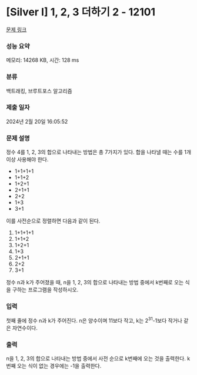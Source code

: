 # [Silver I] 1, 2, 3 더하기 2 - 12101 

[문제 링크](https://www.acmicpc.net/problem/12101) 

### 성능 요약

메모리: 14268 KB, 시간: 128 ms

### 분류

백트래킹, 브루트포스 알고리즘

### 제출 일자

2024년 2월 20일 16:05:52

### 문제 설명

<p>정수 4를 1, 2, 3의 합으로 나타내는 방법은 총 7가지가 있다. 합을 나타낼 때는 수를 1개 이상 사용해야 한다.</p>

<ul>
	<li>1+1+1+1</li>
	<li>1+1+2</li>
	<li>1+2+1</li>
	<li>2+1+1</li>
	<li>2+2</li>
	<li>1+3</li>
	<li>3+1</li>
</ul>

<p>이를 사전순으로 정렬하면 다음과 같이 된다.</p>

<ol>
	<li>1+1+1+1</li>
	<li>1+1+2</li>
	<li>1+2+1</li>
	<li>1+3</li>
	<li>2+1+1</li>
	<li>2+2</li>
	<li>3+1</li>
</ol>

<p>정수 n과 k가 주어졌을 때, n을 1, 2, 3의 합으로 나타내는 방법 중에서 k번째로 오는 식을 구하는 프로그램을 작성하시오.</p>

### 입력 

 <p>첫째 줄에 정수 n과 k가 주어진다. n은 양수이며 11보다 작고, k는 2<sup>31</sup>-1보다 작거나 같은 자연수이다.</p>

### 출력 

 <p>n을 1, 2, 3의 합으로 나타내는 방법 중에서 사전 순으로 k번째에 오는 것을 출력한다. k번째 오는 식이 없는 경우에는 -1을 출력한다.</p>

